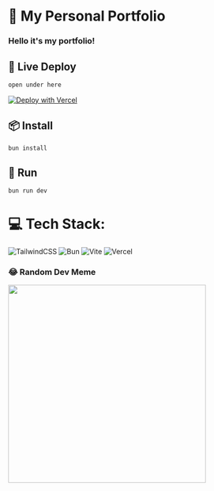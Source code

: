 # 🎨 My Personal Portfolio
### Hello it's my portfolio!

## 🚀 Live Deploy

```bash
open under here
```

[![Deploy with Vercel](https://vercel.com/button)](https://landing-page-1-learn-brain.vercel.app/)

## 📦 Install
```bash
bun install
```

## 🚀 Run
```bash
bun run dev
```

# 💻 Tech Stack:

![TailwindCSS](https://img.shields.io/badge/tailwindcss-%2338B2AC.svg?style=for-the-badge&logo=tailwind-css&logoColor=white) ![Bun](https://img.shields.io/badge/Bun-%23000000.svg?style=for-the-badge&logo=bun&logoColor=white) ![Vite](https://img.shields.io/badge/vite-%23646CFF.svg?style=for-the-badge&logo=vite&logoColor=white) ![Vercel](https://img.shields.io/badge/vercel-%23000000.svg?style=for-the-badge&logo=vercel&logoColor=white)

### 😂 Random Dev Meme

<img src='https://randommeme-five.vercel.app/' style="height: 400px;"/>
